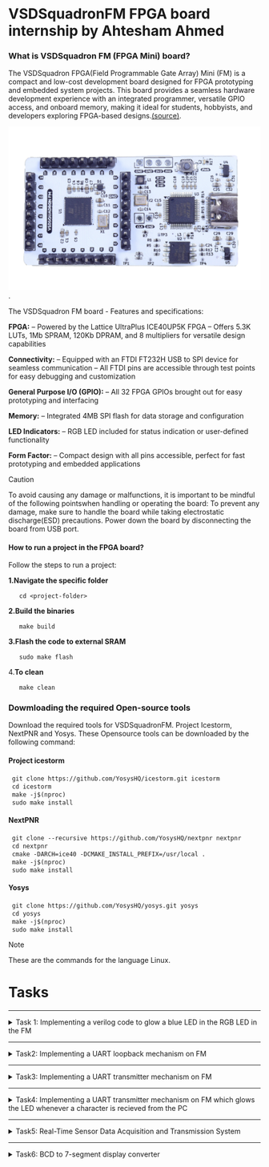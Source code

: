 # VSDSquadronFM FPGA board internship by Ahtesham Ahmed
### What is VSDSquadron FM (FPGA Mini) board?

The VSDSquadron FPGA(Field Programmable Gate Array) Mini (FM) is a compact and low-cost development board designed for FPGA prototyping and embedded system projects. This board provides a seamless hardware development experience with an integrated programmer, versatile GPIO access, and onboard memory, making it ideal for students, hobbyists, and developers exploring FPGA-based designs.[(source)](https://www.vlsisystemdesign.com/vsdsquadronfm/). 

 ![Alt text](https://github.com/Ahtesham18112011/VSDSquadron_FM/blob/ad31b442eb41918709c9383640ed51bc05f17ef6/VSDSquadronFM.png).
 
The VSDSquadron FM board - Features and specifications:

**FPGA:**
– Powered by the Lattice UltraPlus ICE40UP5K FPGA
– Offers 5.3K LUTs, 1Mb SPRAM, 120Kb DPRAM, and 8 multipliers for versatile design
capabilities

 **Connectivity:**
– Equipped with an FTDI FT232H USB to SPI device for seamless communication
– All FTDI pins are accessible through test points for easy debugging and customization

**General Purpose I/O (GPIO):**
– All 32 FPGA GPIOs brought out for easy prototyping and interfacing

 **Memory:**
– Integrated 4MB SPI flash for data storage and configuration

 **LED Indicators:**
– RGB LED included for status indication or user-defined functionality

 **Form Factor:**
– Compact design with all pins accessible, perfect for fast prototyping and embedded applications

> [!CAUTION]
> To avoid causing any damage or malfunctions, it is important to be mindful of the following pointswhen handling or operating the board: To prevent any damage, make sure to handle the board while taking electrostatic discharge(ESD) precautions. Power down the board by disconnecting the board from USB port.



#### How to run a project in the FPGA board?
Follow the steps to run a project:

**1.Navigate the specific folder**

       cd <project-folder>

**2.Build the binaries**

       make build

**3.Flash the code to external SRAM**

       sudo make flash

4.**To clean**

       make clean

       
### Dowmloading the required Open-source tools
Download the required tools for VSDSquadronFM. Project Icestorm, NextPNR and Yosys.
These Opensource tools can be downloaded by the following command:

#### Project icestorm

     git clone https://github.com/YosysHQ/icestorm.git icestorm
     cd icestorm
     make -j$(nproc)
     sudo make install

#### NextPNR

     git clone --recursive https://github.com/YosysHQ/nextpnr nextpnr
     cd nextpnr
     cmake -DARCH=ice40 -DCMAKE_INSTALL_PREFIX=/usr/local .
     make -j$(nproc)
     sudo make install

#### Yosys

     git clone https://github.com/YosysHQ/yosys.git yosys
     cd yosys
     make -j$(nproc)
     sudo make install

> [!NOTE]
> These are the commands for the language Linux.
   
# Tasks
****************************************************************************************************************************************************************
<details>
  <summary>Task 1: Implementing a verilog code to glow a blue LED in the RGB LED in the FM</summary>
  
### What this project do?

This project blinks a blue LED on the RGB LED present on the FPGA board.

### Step 1: Understanding the verilog code
This is the link of the verilog code for the glowing of blue led in a RGB led present in the FPGA board. [top.v](https://github.com/Ahtesham18112011/VSDSquadron_FM/commit/c6511d8ea1d69d50770b938977da7150673a1d7a). 

## Analysis of the verilog code
  

 ![Alt text](https://github.com/Ahtesham18112011/VSDSquadron_FM/blob/a1070567667933317187255c10d645236658f859/Screenshot%20(87).png).
  
The first section of the verilog code says. 
  
1. **led_red,led_blue,led_green**  These are the output wires that controls the colors of RGB led which carries output of logic 1 or 0

2. **hw_clk**  It is a clock that provides clock signals to the module"s timing. It is the Hardware oscillator not the internal oscillator.

3. **testwire**  it is connected to bit 5 of the frequency counter as described below
   
    ![Alt text](https://github.com/Ahtesham18112011/VSDSquadron_FM/blob/8ad84dd438e48a361c21e7749db66f1531c2e4f1/Screenshot%20(89).png).
  

#### Internal component Analysis
The module has three main internal components:-

1. **Internal Oscillator(SB_HFOSC)** It generates a internal clock signal. Control Signals:
   
*    CLKHFPU = 1'b1 
*    CLKHFEN = 1'b1 
*    CLKHF (int_oscillator)

     ![Alt text](https://github.com/Ahtesham18112011/VSDSquadron_FM/blob/b79a55e797b72e8e7fe28e90f05d9f9165e3a30f/Screenshot%20(90).png).

3. **Frequency counter** It has 27-bit register because it is described as 'reg' in the verilog code, and reg means register. Increments on every positive edge of int_osc. bit 5 is routed to the testwire.

    ![Alt text](https://github.com/Ahtesham18112011/VSDSquadron_FM/blob/180c9374ec569df8b2e8ae465a5d46fe0d1766db/Screenshot%20(91).png).

5. **RGB led driver** It allows the frequency of red and green led the lowest and blue led the highest. it sets all the leds to the lowest.

     RGBLEDEN = 1'b1 : Enables LED operation
  
     RGB0PWM = 1'b0 : Red LED minimum brightness, as described in the verilog: 1'b0. In 1'b0 it is clearly seen that it is 1 bit binary zero value.
  
     RGB1PWM = 1'b0 : Green LED minimum brightness, as described in the given verilog: 1'b0. In 1'b0 it is clearly seen that it is 1 bit binary zero value.
  
     RGB2PWM = 1'b1 : Blue LED maximum brightness, as described in the given verilog: 1'b1. In 1'b1 it is clearly seen that it is a binary, unsigned, 1-bit wide integral value.

   It also allows the current to flow equally which is "0b000001" to RGB0(red), RGB1(green), RGB2(blue)

     ![Alt text](https://github.com/Ahtesham18112011/VSDSquadron_FM/blob/03bf86577080c878397fa207beafe230e47a3c23/Screenshot%20(95).png).


#### Purpose of the verilog code

This verilog code for the FM allows it to glow a blue light in the RGB led in a controlled manner.  It provides a stable internal clock source, It provides a complete solution for RGB LED control with built-in timing and test capabilities.

 #### RGB LED driver functionality

   The RGB LED driver manages the LED outputs

* Current controllled output with minimum current setting ("0b000001").
* Enables Blue LED at maximum brightness (1'b1).
* And Red and green at minimum brightness (1'b0).
* PWM (Pulse Width Modulation) control for each color.




 

  ### Step 2: Creating the PCF File
  
  This is the PCF file. [VSDSquadronFM.pcf](https://github.com/Ahtesham18112011/VSDSquadron_FM/blob/e42b59be2d586c9407dcfc91577753fcdb8994a9/VSDSquadronFM.pcf). A PCF(Physical Constraint File) is a file which is used to instruct the FPGA to where it have to send the output, for example in this case of RGB LED the PCF file is used to instruct the FPGA to the RGB LED pins.


  ## Analysis of the connection of the PCF file

  


* **set_io led_red 39**: This command helps the logical signal from FPGA to reach the pin number 39 which is one of the three input pins of thr RGB LED(which glows red led).

* **set_io led_blue 40**: This command helps the logical signal from FPGA to reach the pin number 40 which is one of the three input pins of thr RGB LED(which glows blue).

* **set_io led_green 41**: This command helps the logical signal from FPGA to reach the pin number 41 which is one of the three input pins of thr RGB LED(which glows green).

* **set_io hw_clk 20** This command helps the logical signal from FPGA to reach the pin number 20.

* **5 set_io testwire 17** This command helps the logical signal from FPGA to reach the pin number 17.

  <img src="https://github.com/Ahtesham18112011/VSDSquadron_FM/blob/010ff4b0db3c8e0d270005114f78691f9bb029af/WhatsApp%20Image%202025-03-21%20at%202.38.37%20PM.jpeg" alt="Description" width="400"/>.

  

  

### Step 3: Integrating with the VSDSquadron FPGA Mini Board

The [Datasheet](https://github.com/Ahtesham18112011/VSDSquadron_FM/blob/32ddb8c8ebc921e2051795b4388bbc49cba8ce46/VSDSquadronFMDatasheet.pdf) provide  details about the FPGA chip, SPI Flash Memory,USB to Serial converter etc. It also provides the steps to program the FPGA board, it explains all detail  about the FPGA board very clearly.

> **Tip**

> Make sure you have downloaded the Ubuntu software. You can download it from Oracle Virtual box it does not take installing a new software.



## Implementation in the FM

According to the given [Datasheet](https://github.com/Ahtesham18112011/VSDSquadron_FM/blob/32ddb8c8ebc921e2051795b4388bbc49cba8ce46/VSDSquadronFMDatasheet.pdf). We need to do the following steps to implement the given verilog code in the FM:



1. Connect the board with the computer/laptop with a c type USB cable as described in the datasheet. Ensuring the FTDI connection. and type the command ```lsusb``` in the terminal of software Ubuntu. After typing this commmand you will see ”Future Technology Devices International” text in the terminal, it means the FPGA board is connected.

2. Make one more file which is called a Makefile.[Makefile](https://github.com/Ahtesham18112011/VSDSquadron_FM/blob/16f3657047eebb2d53e02e451deed799442105de/Makefile.txt).

3. Go to the software Ubuntu and in the terminal locate the file where you have made your PCF file,Verilog file and the Makefile. by pressing `cd <name of file>`

4. Ensure that there are no previous builds if there are then type `make clean`.

5. Then type `make build` to build the binaries.

6. Then type `sudo make flash` to program the FPGA. It will take some time.

7. When after this process you will see the blue LED glowing in the RGB LED.



  <img src="https://github.com/Ahtesham18112011/VSDSquadron_FM/blob/main/WhatsApp%20Image%202025-03-18%20at%209.52.28%20PM.jpeg" alt="Description" width="500"/>

  

### Step 4: Final documentation (Summary)
The given verilog code tells the three inputs of the RGB led with some internal and external devices like internal high-frequency oscillator and 28-bit frequency counter. The counter's bit 5 is routed to a testwire for monitoring. The RGB LED driver (SB_RGBA_DRV) provides current-controlled outputs with a fixed configuration: blue at maximum brightness, red and green at minimum.

**PCF file**
The [VSDSquadronFM.pcf](https://github.com/Ahtesham18112011/VSDSquadron_FM/blob/e42b59be2d586c9407dcfc91577753fcdb8994a9/VSDSquadronFM.pcf) is the file which contains the pin mapping of where the HDL code hhave to be gone. It is very important because it contains the details of where the code is to be gone. In the given PCF file codes of LED red,blue and green are connected to the pin 39,40 and 41 and the clock to pin 20 and lastly the code for testwire to the pin 17. 

**Implementing verilog code**
Follow the given [Datasheet](https://github.com/Ahtesham18112011/VSDSquadron_FM/blob/32ddb8c8ebc921e2051795b4388bbc49cba8ce46/VSDSquadronFMDatasheet.pdf). and connect the board to the computer and then go to the terminal and type `cd document name>` then `make build` and lastly `sudo make flash`. After the process you will see a blue light glowing on the RGB LED.

#### Final result

<img src="https://github.com/Ahtesham18112011/VSDSquadron_FM/blob/main/WhatsApp%20Image%202025-03-18%20at%209.52.28%20PM.jpeg" alt="Description" width="500"/>.

## Challenges faced during the above process
* Face difficulty in connecting board: the USB-C cable was needed to connect. And connection between FTDI and the USB was also important,
* Difficulty in understanding verilog code: You can learn the language or search their meaning on google,firefox etc.

</details>

****************************************************************************************************************************************************************
 <details>
  <summary>Task2: Implementing a UART loopback mechanism on FM</summary>



    
## What is a UART?
UART, or Universal Asynchronous Receiver/Transmitter, is a hardware communication protocol that uses two wires (TX and RX) for transmitting and receiving serial data between devices, often used in embedded systems and microcontrollers. UART communication is asynchronous, meaning it doesn't rely on a shared clock signal between the sender and receiver. For UART to work, the Baud rate shoud be the same on both the transmitting anf receiving side

### Step 1: Studying the Existing code 
There are two verilog codes for this UART loopback mechanism.The first existing code for a uart_loopback mechanism can be found here [(top.v)](https://github.com/Ahtesham18112011/VSDSquadron_FM/blob/9617df7d78351e321941a7b556ba17ce3c103f22/uart-top.v). This is the second verilog code. [(uart_trx.v)](https://github.com/Ahtesham18112011/VSDSquadron_FM/blob/main/uart_trx.v)

## Analysis of the first veriog code
  
   ![Alt text](https://github.com/Ahtesham18112011/VSDSquadron_FM/blob/b2e72bae034c95a30bc69764fde0108752177795/Screenshot%20(94).png).
  
  The module of the verilog code explains four output and two input pins:
  
  1. **led_red led_blue led_green**: These are the three output wires that contriols the RGB LED.
  2. **uarttx**: This is the Transmission pin of the UART
  3. **uartx**: Thgis is the reciever pin of UART.

### Internal components analysis
**Internal Oscilliator** (SB_HFOSC)
It generates a internal clock signal. configuration:
*    CLKHFPU = 1'b1 
*    CLKHFEN = 1'b1 
*    CLKHF (int_oscillator)
  
**Frequency counter**
* It has 27-bit register because it is described as 'reg' in the verilog code, and reg means register. 
* Increments on every positive edge of int_osc.
* Bit 5 is routed to the testwire.

**UART**

In the Verilog code `assign uart_tx = uart_rx;`, the uart_tx signal is directly assigned the value of the uart_rx signal, effectively creating a loopback or echo where the transmitted data is immediately sent back to the receiver. 

 ![Alt text](https://github.com/Ahtesham18112011/VSDSquadron_FM/blob/1f5ff319e70d4d97d32e51df3e53ebec60939948/Screenshot%20(96).png).

 **RGB LED Driver**

It allows the frequency of red and green led the lowest and blue led the highest. it sets all the leds to the lowest.

* RGBLEDEN = 1'b1 : Enables LED operation
  
* RGB0PWM = 1'b0 : Red LED minimum brightness, as described in the verilog: 1'b0. In 1'b0 it is clearly seen that it is 1 bit binary zero value.
  
* RGB1PWM = 1'b0 : Green LED minimum brightness, as described in the given verilog: 1'b0. In 1'b0 it is clearly seen that it is 1 bit binary zero value.
  
* RGB2PWM = 1'b1 : Blue LED maximum brightness, as described in the given verilog: 1'b1. In 1'b1 it is clearly seen that it is a binary, unsigned, 1-bit wide integral value.

 
   
## Analysis of the second verilog code (uart.trx.v)  
 It is the verilog code for the **UART TX 8N1 Transmitter**.
 
#### Module  

![Alt text](https://github.com/Ahtesham18112011/VSDSquadron_FM/blob/b22fc42a132baec6250b7fad02d68d09ba566778/Screenshot%20(98).png).
 
 
The module explains 5 ports:
  
1. **clk**: input clock
    
2. **txbyte**: outgoing byte
    
3. **senddata**: trigger tx
    
4. **txdone**: outgoing byte sent
    
5. **tx**: tx wire


#### Input

The input explains three ports:

1.**clk**

2.**txbyte**

3.**senddata**

#### Output

The output explains two ports

1. **txdone**

2. **tx**

#### Parameters

**STATE_IDLE**: Waits for senddata.

**STATE_STARTTX**: Sends start bit (0).

**STATE_TXING**: Sends 8-bit data (LSB first).

**STATE_TXDONE**: Sends stop bit (1), marks completion.

### Step2: Creating a block diagram for UART loopback

### UART Loopback block diagram

![Alt text](https://github.com/Ahtesham18112011/VSDSquadron_FM/blob/0aa69637d1856f4aa88a26501098b5945f19bfcb/UART%20loopback.png).

### Detailed circut diagram of UART loopback

![Alt text](https://github.com/Ahtesham18112011/VSDSquadron_FM/blob/48651e2961e704b98d127f66c7c302d999cda0f4/Detailed%20circuit%20diagram%20UART%20loopback.png). 

### Step3: Implementation in the FM

> **Note**
> Create a  [Makefile](https://github.com/Ahtesham18112011/VSDSquadron_FM/blob/8e5519a421cbb128f586ade2d66ea6ae0c17c6d7/Makefile%20(UART%20loopback).txt) and paste it in the uart_loopback folder. Also ensure that the folder have the [PCF](https://github.com/Ahtesham18112011/VSDSquadron_FM/blob/b9d431c5828aba0c263ed9764659d42ec006338c/VSDSquadronFM%20(UART%20loopback).pcf) file and the two verilog codes.

Follow the steps to implement the verilog code on FM
1. Go to software  Ubuntu and open the terminal. Ensure that the FM is connected by typing `lsusb`.
2. Then navigate to the folder by typing `cd <folder name>`.
3. Then type `make build` to build the binaries.
4. Then type `sudo make flash` to program the board.
5. Now you have succesfully implemented the code in the FM.

### Step4: Testing and verification

We have implemented the necessary code and now we have to test that if it works or not. We will be using a serial terminal to test it. The serial terminal which we will be using is Docklight.
Follow the steps to test:

1. Go to Docklight and go to the project settings and set the Baud rate 9600.
2. Ensure the communication port in which the USB is connected to the FM and wright the COM number.
![Alt text](https://github.com/Ahtesham18112011/VSDSquadron_FM/blob/396d554eb92322109637e356f7122ff34e5a6a6e/Testing1.png).    
3. Name the project name and wright the command which will be used in communication in sequence in the top left send sequences box.
![Alt text](https://github.com/Ahtesham18112011/VSDSquadron_FM/blob/396d554eb92322109637e356f7122ff34e5a6a6e/Testing2.png).      
4. Then click on Apply.
5. Then click on the ---> sign at the send sequences box.
6. Then you will see the below results after the following results.
![Alt text](https://github.com/Ahtesham18112011/VSDSquadron_FM/blob/396d554eb92322109637e356f7122ff34e5a6a6e/Testing3.png).

### Step5: Final Documentation

In UART (Universal Asynchronous Receiver/Transmitter) loopback, the transmitter's output is internally connected to the receiver's input, allowing a device to send data to itself for testing and troubleshooting. The TX (transmit) and RX (receive) lines are internally connected, so any data transmitted is also immediately received by the receiver within the same UART module. 

The given verilog cde basically explains the input and output pins of the module. The uarttx pin is connected to an output wire whereas the uartx pin is connected to an input pin it also explains the four parameters:
* STATE_IDLE: Waits for senddata.
* STATE_STARTTX: Sends start bit (0).
* STATE_TXING: Sends 8-bit data (LSB first).
* STATE_TXDONE: Sends stop bit (1), marks completion.

To understand the functioning of the uart loopback below are the block and circuit diagram of the uart loopback mechanism.
![Alt text](https://github.com/Ahtesham18112011/VSDSquadron_FM/blob/0aa69637d1856f4aa88a26501098b5945f19bfcb/UART%20loopback.png).

![Alt text](https://github.com/Ahtesham18112011/VSDSquadron_FM/blob/48651e2961e704b98d127f66c7c302d999cda0f4/Detailed%20circuit%20diagram%20UART%20loopback.png). 

To implement the code on FM follow the following steps:
* Go to software Ubuntu and open the terminal. Ensure that the FM is connected by typing `lsusb`.
* Then navigate to the folder by typing `cd <folder name>`.
* Then type `make build` to build the binaries.
* Then type `sudo make flash` to program the board.
* Now you have succesfully implemented the code in the FM.

To test the results you can use any serial terminal but i am using Docklight.
1. Go to Docklight and go to the project settings and set the Baud rate 9600.
2. Ensure the communication port in which the USB is connected to the FM and wright the COM number.
![Alt text](https://github.com/Ahtesham18112011/VSDSquadron_FM/blob/396d554eb92322109637e356f7122ff34e5a6a6e/Testing1.png).    
3. Name the project name and wright the command which will be used in communication in sequence in the top left send sequences box.
![Alt text](https://github.com/Ahtesham18112011/VSDSquadron_FM/blob/396d554eb92322109637e356f7122ff34e5a6a6e/Testing2.png).      
4. Then click on Apply.
5. Then click on the ---> sign at the send sequences box.
6. Then you will see the below results after the following results.
![Alt text](https://github.com/Ahtesham18112011/VSDSquadron_FM/blob/396d554eb92322109637e356f7122ff34e5a6a6e/Testing3.png).

## Challanges faced during the above process
* Difficulty in understanding verilog code: You can learn the language or search their meaning on google,firefox etc.
* Difficulty in identifying the communicacation port. follow the below steps.
1. Open Device Manager
2. Locate "Ports (COM & LPT)"
3. Identify and Note COM Ports

</details>

****************************************************************************************************************************************************************


 <details>
  <summary>Task3: Implementing a UART transmitter mechanism on FM</summary>

  
  ### What this project do?
  This project shows how to communicate with the PC and the FPGA it sends character D all time and if we press any key in our keyboard the D letter would not change because this is example is for transmitting the data to the PC not for receiving any data from the PC
  ### Step1: Studying the exsisting code
 These are the existing codes for the uart transmitter.[top.v](https://github.com/Ahtesham18112011/VSDSquadron_FM/blob/dc19cd95dd1d14183d73b8ce01c80c11a6c4d1c6/top%20(1).v) and [uart_trx.v](https://github.com/thesourcerer8/VSDSquadron_FM/blob/53840bb096ec59b11f26a0b5e362711b12540dbd/uart_tx/uart_trx.v). The uart_trx.v verilog code is same as the verilog code given in the task 2 therefore we will
 not be discussing it in this analysis. You can see the task 2 uart_trx.v analysis by going back.

 ### Analysis of the top.v code
 
 #### Module
![Alt text](https://github.com/Ahtesham18112011/VSDSquadron_FM/blob/c7f528012a595f554c5caf661d11a41862caef3e/Screenshot%20(107).png).

The module explains 5 ports 4 wires of output and a wire of input.
1. **led_red led_green led_blue**: These are the output wires that are connected to the RGB LED and controls the colors of the LED.
2. **uarttx**: This is the ouput wire which is connected to the output wire of the transmission pin.
3. **hw_clk**: This is the input wire of the mudule.  It is a clock that provides clock signals to the module"s timing. It is the Hardware oscillator not the internal oscillator.
   



* **uart_tx_8n1**: This is the name of the transmission pin.

* **DanUART**: This is the instance name of the uart_tx_8n1 transmission pin.
  
* **.clk (clk_9600)**: The clk input of the uart_tx_8n1 module is connected to the clk_9600 signal, which is a 9600 Hz clock generated within the top module.

* **.txbyte("D")**: The txbyte input of the uart_tx_8n1 module is connected to the character D. This is the data byte to be transmitted.

* **.senddata(frequency_counter_i[24])**: The senddata input of the uart_tx_8n1 module is connected to the 24th bit of the frequency_counter_i register. This signal likely triggers the sending of the txbyte.

* **.tx(uarttx)**: The tx output of the uart_tx_8n1 module is connected to the uarttx signal, which is the UART transmission pin.

**Overall, this module sets up a UART transmitter and controls RGB LEDs based on an internal oscillator and frequency counter.**

### Step2: Block and circuit diagram of the UART transmitter

**Block diagram:**

![Alt text](https://github.com/Ahtesham18112011/VSDSquadron_FM/blob/326bd802843f61d66d35b0c2c65d1783b01c2a8e/Screenshot%20(108).png).

**Circuit diagram**

![Alt text](https://github.com/Ahtesham18112011/VSDSquadron_FM/blob/ebce692adb70bfd8f7b661dbfd7408ced321bd84/Screenshot%20(109).png).


### Step3: Implementation on the board

> Make sure you have copied the following file:
> top.v,
> uart_trx.v,
> [Makefile](https://github.com/Ahtesham18112011/VSDSquadron_FM/blob/main/Makefile%20(UARTTX).txt) and 
> [PCF file](https://github.com/Ahtesham18112011/VSDSquadron_FM/blob/main/VSDSquadronFM%20(uarttx).pcf) and put all these in the folder that is created in the folder VSDSquadron_FM


To implement the code on FM follow the following steps:
* Go to software Ubuntu and open the terminal. Ensure that the FM is connected by typing `lsusb`.
* Then navigate to the folder by typing `cd <folder name>`.
* Then type `make build` to build the binaries.
* Then type `sudo make flash` to program the board.
* Now you have succesfully implemented the code in the FM.

### Step4: Testing and verification
To test, install PuTTY from its official webbsite it is a complete opensource software. Then after installing the software follow the below steps:-
1. Select the connection type as Serial, then you should check which COM port is working by taking a look in Device Manager.
![Alt text](https://github.com/Ahtesham18112011/VSDSquadron_FM/blob/a02b63cc8b04445e3aabc67e98a5ce367615749f/Screenshot%20(111).png)   
2. Click on "open".
3. Then you will see the folllowing 'D's after clicking:-

![Alt text](https://github.com/Ahtesham18112011/VSDSquadron_FM/blob/a02b63cc8b04445e3aabc67e98a5ce367615749f/Screenshot%20(112).png)   

### Step5: Final documentation

The UART protocol is implemented im the module uart_trx.v file. It works in one direction only, ie. it sends data without having a provison to receive the data back from the receiver. For UART to work, the Baud rate shoud be the same on both the transmitting anf receiving side. Here the Baud rate is 9600 Hz.

The existing verilog code explains the fuctioning of the this project, the transmitting pin of the FPGA is named as uart_tx_8n1. It always sends the character 'D' all the time you can see above for more explaination.
We can understand the transmission of the FPGA by the following block and circuit diagram:
![Alt text](https://github.com/Ahtesham18112011/VSDSquadron_FM/blob/326bd802843f61d66d35b0c2c65d1783b01c2a8e/Screenshot%20(108).png).
![Alt text](https://github.com/Ahtesham18112011/VSDSquadron_FM/blob/ebce692adb70bfd8f7b661dbfd7408ced321bd84/Screenshot%20(109).png).

To implement the code on FM follow the following steps:
* Go to software Ubuntu and open the terminal. Ensure that the FM is connected by typing `lsusb`.
* Then navigate to the folder by typing `cd <folder name>`.
* Then type `make build` to build the binaries.
* Then type `sudo make flash` to program the board.
* Now you have succesfully implemented the code in the FM.

To test, install PuTTY from its official webbsite it is a complete opensource software. Then after installing the software follow the below steps:-
1. Select the connection type as Serial, then you should check which COM port is working by taking a look in Device Manager.
![Alt text](https://github.com/Ahtesham18112011/VSDSquadron_FM/blob/a02b63cc8b04445e3aabc67e98a5ce367615749f/Screenshot%20(111).png)   
2. Click on "open".
3. Then you will see the folllowing 'D's after clicking:-

![Alt text](https://github.com/Ahtesham18112011/VSDSquadron_FM/blob/a02b63cc8b04445e3aabc67e98a5ce367615749f/Screenshot%20(112).png)   

As per the verilog code the FPGA is sending the character 'D' only.

## Challanges faced during the above process
* Difficulty in understanding verilog code: You can learn the language or search their meaning on google,firefox etc.
* Difficulty in PuTTY: If you are not able to to run the testing in PuTTY you can also run it in the Ubuntu software which use Linux language by the following steps:
Go to the terminal and type.

      sudo apt install picocom
      
this command will install the software called picocom
Then after installation type

       sudo make terminal
            
By this process you can also test it in the Ubuntu the outputs will be same only.

</details>

****************************************************************************************************************************************************************

 <details>
  <summary>Task4: Implementing a UART transmitter mechanism on FM which glows the LED  whenever a character is recieved from the PC</summary>

### What this project do?
It sends the 'D' characters repeatedly from the FPGA through USB to the computer, and lights up the LED whenever a character is received from the PC. 

### Step1: Understanding the existing verilog code

### Analysis of the top.v code
The existing verilog code for this project is [here](https://github.com/Ahtesham18112011/VSDSquadron_FM/blob/50504d14801f77a112a97e68f2fb0ed8d3ee39b0/top%20(sense).v)
  

 #### Module

The module has several ports:
 * **output wire led_red** declares an output port named led_red which is a wire.
 * **output wire led_blue** declares an output port named led_blue which is a wire.
 * **output wire led_green** declares an output port named led_green which is a wire.
 * **output wire uarttx** declares an output port named uarttx which is a wire. It is the transmission pin of the FPGA
 * **input wire uartrx** declares an input port named uartrx which is a wire. It is the receiver pin of the FPGA.
 * **input wire hw_clk** declares an input port named hw_clk which is a wire. It is the outer clock.

#### Internal Wires and Registers:
 * **nt_osc:** Wire for the internal oscillator.
 * **frequency_counter_i:** Register for counting the frequency.
 * **clk_9600 and cntr_9600:** Registers for generating a 9600 Hz clock from a 12 MHz clock.

#### UART Transmission pin

`uart_tx_8n1` is the transmissio pin of the FPGA, it sends the character 'D' continously.

#### Frequency Counter and Clock Generation:
* A counter increments on each positive edge of the internal oscillator (int_osc).
* A 9600 Hz clock is generated by counting up to period_9600.

### Step2: Block diagram and circuit for the verilog

**Block diagram**
![Alt text](https://github.com/Ahtesham18112011/VSDSquadron_FM/blob/326bd802843f61d66d35b0c2c65d1783b01c2a8e/Screenshot%20(108).png).

**Circuit diagram**

![Alt text](https://github.com/Ahtesham18112011/VSDSquadron_FM/blob/ebce692adb70bfd8f7b661dbfd7408ced321bd84/Screenshot%20(109).png).

### Step3: Implementation on the board

> Make sure you have copied the following file:
> top.v,
> [uart_trx.v](https://github.com/Ahtesham18112011/VSDSquadron_FM/blob/c3f163cc21c3779b0ebf307c8d70382f9013cbd1/uart_trx%20(3).v)
> [Makefile](https://github.com/Ahtesham18112011/VSDSquadron_FM/blob/c3f163cc21c3779b0ebf307c8d70382f9013cbd1/Makefile%20(3).txt) and 
> [PCF file](https://github.com/Ahtesham18112011/VSDSquadron_FM/blob/c3f163cc21c3779b0ebf307c8d70382f9013cbd1/VSDSquadronFM%20(3).pcf) and put all these in the folder that is created in the folder VSDSquadron_FM


To implement the code on FM follow the following steps:
* Go to software Ubuntu and open the terminal. Ensure that the FM is connected by typing `lsusb`.
* Then navigate to the folder by typing `cd <folder name>`.
* Then type `make build` to build the binaries.
* Then type `sudo make flash` to program the board.
* Now you have succesfully implemented the code in the FM.

After the programming, if you can see a red light on the RGB LED, you have successfully implemented the essential code for this project on the FM.

 ### Step4: Testing and verification
To test, install PuTTY from its official webbsite it is a complete opensource software. Then after installing the software follow the below steps:-
1. Select the connection type as Serial, then you should check which COM port is working by taking a look in Device Manager.
![Alt text](https://github.com/Ahtesham18112011/VSDSquadron_FM/blob/a02b63cc8b04445e3aabc67e98a5ce367615749f/Screenshot%20(111).png)   
2. Click on "open".
3. Then you will see the folllowing 'D's after clicking:-

![Alt text](https://github.com/Ahtesham18112011/VSDSquadron_FM/blob/a02b63cc8b04445e3aabc67e98a5ce367615749f/Screenshot%20(112).png)   

### Step5; Final documentation

The top.v Verilog file defines a module named top which includes the following functionalities:

**Module Declaration**: The module has several output wires for LEDs (red, blue, green) and UART transmission (uarttx), and input wires for UART reception (uartrx) and hardware clock (hw_clk).

**Clock Generation**: A 9600 Hz clock is generated from a 12 MHz clock using a counter.

**UART Transmission**: The module uart_tx_8n1 is instantiated for UART transmission, configured to send the byte "D" when a specific condition is met.

**Internal Oscillator**: An internal high-frequency oscillator is instantiated using the SB_HFOSC primitive.

**Frequency Counter**: A counter increments on each positive edge of the internal oscillator to generate the 9600 Hz clock signal.

**RGB LED Driver**: The SB_RGBA_DRV primitive is used to control RGB LEDs, driven by the UART reception signal (uartrx).

In summary, the module handles clock generation, UART transmission, and RGB LED control.

These are the block and circuit diagram for this project to understand this clearly, you can observe that the block and circuit diagram for the case in task 2 is also as same as in the task 3 (this task). This is because this project is quite similar with the project in the task 2, the only difference is that This project lits up the LED in presence of the command from the keyboard and the previous one does not.

![Alt text](https://github.com/Ahtesham18112011/VSDSquadron_FM/blob/326bd802843f61d66d35b0c2c65d1783b01c2a8e/Screenshot%20(108).png).

![Alt text](https://github.com/Ahtesham18112011/VSDSquadron_FM/blob/ebce692adb70bfd8f7b661dbfd7408ced321bd84/Screenshot%20(109).png).

To implement the essential code follow the steps:
* Go to software Ubuntu and open the terminal. Ensure that the FM is connected by typing `lsusb`.
* Then navigate to the folder by typing `cd <folder name>`.
* Then type `make build` to build the binaries.
* Then type `sudo make flash` to program the board.
* Now you have succesfully implemented the code in the FM.

 ### Step4: Testing and verification
To test, install PuTTY from its official webbsite it is a complete opensource software. Then after installing the software follow the below steps:-
1. Select the connection type as Serial, then you should check which COM port is working by taking a look in Device Manager.
![Alt text](https://github.com/Ahtesham18112011/VSDSquadron_FM/blob/a02b63cc8b04445e3aabc67e98a5ce367615749f/Screenshot%20(111).png)   
2. Click on "open".
3. Then you will see the folllowing 'D's after clicking:-

![Alt text](https://github.com/Ahtesham18112011/VSDSquadron_FM/blob/a02b63cc8b04445e3aabc67e98a5ce367615749f/Screenshot%20(112).png)  

</details>


****************************************************************************************************************************************************************


 <details>
  <summary>Task5: Real-Time Sensor Data Acquisition and Transmission System</summary>


### What this project do?
This theme interfece with the sensors to receive the data sensed, and sending this data to the FPGA and then with the GPIO pins transmit the outpuit results to an external device (example buzzer). In this project we will make a tochless bell using the VSDSquadronFM board and with a sensor named HC-SR04 ultrasonic sensor.

### Requierd software and hardware components
**Hardware**
* VSDSquadronFM FPGA board
* HC-SR04 ultrasonic sensor
* A buzzer

**Software**
* Virtual Ubuntu software(for programming)
* Docklight

## Step1: Analysis of the existing verilog code 

The existing verilog code can be accessed [here](https://github.com/Ahtesham18112011/VSDSquadron_FM/blob/77683853b2e289a02d9d120a8bbb93b30b0d60f7/top%20(2).v). The top module integrates an ultrasonic sensor to measure distance, transmits the measured distance over UART, and controls RGB LEDs based on the distance.

### Module declaration

The mudule has several input and output ports:

**Outputs**
* `led_red, led_blue, led_green`: Control the RGB LEDs.
* `uarttx`: UART transmission pin.
* `trig`: Trigger output for the ultrasonic sensor.
* `buzzer`: Buzzer signal.

**Inputs**
* `uartx`: UART receiver pin.
* `hw_clk`: Hardware clock input.
* `echo`: Echo signal from the ultrasonic sensor.

### Internal Oscillator and counter 
Uses a high-frequency oscillator (SB_HFOSC) to generate a 12MHz clock signal (int_osc). And generates a 9600 Hz clock (clk_9600) using a counter (cntr_9600) to divide the 12MHz clock.

### Ultasonic senser signals
Declares signals for distance measurement and sensor control:

* `distanceRAW, distance_cm`: Raw and processed distance values.
* `sensor_ready`: Indicates if the sensor is ready.
* `measure`: Control signal for measurement.
* `buzzer_signal`: Signal to control the buzzer.

### Finite state machine to print distance_cn as ASCII

Implements an FSM to convert the distance measurement (distance_cm) into ASCII characters and transmit via UART:
States:
* `IDLE`: Waits for sensor readiness.
* `DIGIT_4 to DIGIT_0`: Converts each digit of the distance value to ASCII.
* `END_CR`: Sends carriage return (CR).
* `SEND_LF`: Sends line feed (LF).
* `DONE`: Completes the transmission.
  
**The top module integrates an ultrasonic sensor to measure distance, transmits the measured distance over UART, and controls RGB LEDs based on the distance. The FSM ensures that the distance is converted to ASCII and sent over UART, and the LEDs provide a visual indication of proximity.**

### Analysis of the Ultra sonic sensor module (ultra_sonic_sensor.v)
The verilog code for the HC-SR04 module can be accessed [here](https://github.com/Ahtesham18112011/VSDSquadron_FM/blob/37f3bca7f6c761e938fda76e942c5f861b84f79e/ulta_sonic_sensor.v).

### Module declaration
The module explains some input and output ports:
* `clk`: System clock input.
* `measure`: Signal to start the measurement.
* `state`: Current state of the finite state machine (FSM).
* `ready`: Indicates if the module is ready for a new measurement.
* `echo`: Echo signal from the ultrasonic sensor.
* `trig`: Trigger signal to the ultrasonic sensor.
* `distanceRAW`: Raw distance measurement in clock cycles.
* `distance_cm`: Converted distance in centimeters.
* `buzzer_signal`: Signal to activate a buzzer if the distance is less than or equal to 5 cm.

### State definitions
* `IDLE`: Waiting for a measurement pulse.
* `TRIGGER`: Sending the trigger pulse.
* `WAIT`: Waiting for the echo signal.
* `COUNTECHO`: Counting the duration of the echo signal.

### Finite State Machine (FSM)
* The FSM transitions between states based on the `measure` signal and the `echo` signal.
* In the `TRIGGER` state, it generates a trigger pulse.
* In the `WAIT` state, it waits for the echo signal to go high.
* In the `COUNTECHO` state, it counts the duration of the echo signal.

### Distance Measurements
* The `distanceRAW` counter increments while the echo signal is high.
* The raw distance is then converted to centimeters using the formula: `distance_cm = (distanceRAW * 34300) / (2 * 12000000)`.
* If the distance is less than or equal to 5 cm, the `buzzer_signal` is activated.

### Refresher module
The `refresher50ms` module generates a measurement pulse every 50 milliseconds.

### Step2:  Block diagram of the pin connection of the project and the processing flow

![Alt text](https://github.com/Ahtesham18112011/VSDSquadron_FM/blob/f3bd45dedf4555f63e673ebcabb1230cd9df8dea/Screenshot%20(113).png)

**Internal processing flow**

![Alt text](https://github.com/Ahtesham18112011/VSDSquadron_FM/blob/226e757b519b9e607027ee589a2230a9f2b51540/Screenshot%20(114).png)

### Step3: Implementation in the FM

> Make sure you have copied the following file:
> top.v,
> ultra_sonic_sensor.v
> [uart_trx.v](https://github.com/Ahtesham18112011/VSDSquadron_FM/blob/c3f163cc21c3779b0ebf307c8d70382f9013cbd1/uart_trx%20(3).v)
> [Makefile](https://github.com/Ahtesham18112011/VSDSquadron_FM/blob/c3f163cc21c3779b0ebf307c8d70382f9013cbd1/Makefile%20(3).txt) and 
> [PCF file](https://github.com/Ahtesham18112011/VSDSquadron_FM/blob/829aacc385a798ed2cccd673f3802d2e45ffff28/VSDSquadronFM%20(4).pcf) and put all these in the folder that is created in the folder VSDSquadron_FM named touchless_bell.


To implement the code on FM follow the following steps:
* Go to software Ubuntu and open the terminal. Ensure that the FM is connected by typing `lsusb`.
* Then navigate to the folder by typing `cd <folder name>`.
* Then type `make build` to build the binaries.
* Then type `sudo make flash` to program the board.
* Now you have succesfully implemented the code in the FM.

### Step4: Testing and verification

Follow the steps to test it in the software Docklight:
1. Set the baud rate to 9600. And 1 stop bit
2. Ensure the port through which the FM is connected in the device manager
3. Then test with objects. Put the object or anything above the senser, the buzzer will beep when the object is kept at a feild of 5cm

### Step5: Final documentation

The project has 3 verilog codes including the top.v.This module integrates sensor data acquisition, signal processing, and communication to provide a comprehensive functionality for an FPGA-based system. And also a verilog named ultra_sound_sensor.v. This code sets up the HC-SR04 sensor to measure distance and trigger a buzzer if the measured distance is below a specific given vvoltage.

The pins of the ultrasonic sensor can be connected like the following way:

![Alt text](https://github.com/Ahtesham18112011/VSDSquadron_FM/blob/f3bd45dedf4555f63e673ebcabb1230cd9df8dea/Screenshot%20(113).png)

The internal processing diagram can be made by this way

![Alt text](https://github.com/Ahtesham18112011/VSDSquadron_FM/blob/226e757b519b9e607027ee589a2230a9f2b51540/Screenshot%20(114).png)

Run the following steps to implement the codes:
* Go to software Ubuntu and open the terminal. Ensure that the FM is connected by typing `lsusb`.
* Then navigate to the folder by typing `cd <folder name>`.
* Then type `make build` to build the binaries.
* Then type `sudo make flash` to program the board.
* Now you have succesfully implemented the code in the FM.

Test it by by using a serial terminal likr Dochlight by the steps:
1. Set the baud rate to 9600. And 1 stop bit
2. Ensure the port through which the FM is connected in the device manager
3. Then test with objects. Put the object or anything above the senser, the buzzer will beep when the object is kept at a feild of 5cm

</details>

****************************************************************************************************************************************************************

<details>
  <summary>Task6: BCD to 7-segment display converter</summary>

### What this project do?
A BCD to 7-segment converter, also known as a BCD to 7-segment decoder, is a circuit that converts a binary-coded decimal (BCD) input into a signal that can drive a 7-segment display. The 7-segment display is a common electronic display device used to show decimal digits. This project is used to implement verilog code in the VSDSquadronFM to display the decimal digits in the 7-segment-display.

### Requierd software and hardware components
**Hardware**
* VSDSquadronFM
* a common cathode 7-segment-display
* breadboard
* male to male and male to female jumper wires
* 3V battery

**Software**
* Only the virtual Ubuntu software

## Step1: Analysis of the existing verilog code 
This is the verilog code for a BCD (Binary Coded Decimal) to 7 segment display converter. [top.v](https://github.com/Ahtesham18112011/VSDSquadron_FM/blob/97211f8b7b507d75259ca82fd385ca6edf626eda/7segment.png)

**Analysis of the verilog code**

       //This is the verilog module for a BCD to seven segment dispalay decoder.
       //This module takes a 4 bit BCD input and converts it to a 7 segment display output.
       module top(
       bcd,
       seg
       );
     
       //Declare inputs,outputs and internal variables.
       input [3:0] bcd;
       output [6:0] seg;
       reg [6:0] seg;

       //always block for converting bcd digit into 7 segment format
       always @(bcd)
        begin
          case (bcd) //case statement
              0 : seg = 7'b0000001;
              1 : seg = 7'b1001111;
              2 : seg = 7'b0010010;
              3 : seg = 7'b0000110;
              4 : seg = 7'b1001100;
              5 : seg = 7'b0100100;
              6 : seg = 7'b0100000;
              7 : seg = 7'b0001111;
              8 : seg = 7'b0000000;
              9 : seg = 7'b0000100;
               //switch off 7 segment character when the bcd digit is not a decimal number.
               default : seg = 7'b1111111; 
           endcase
      end
    
      endmodule

**Module**

                 module top(
                 bcd,
                 seg
                 );
      
**module**: A keyword in Verilog used to define a module (basic building block in Verilog).

**top**: The name of the module.

**(bcd, seg)**: The input and output ports of the module. Here, bcd is the input, and seg is the output.

**Inputs and outputs**

                input [3:0] bcd;
                output [6:0] seg;
                reg [6:0] seg;

**input [3:0] bcd**: Declares bcd as a 4-bit input. It represents a Binary Coded Decimal (BCD) digit (values 0–9).`[3:0]`: Specifies that bcd is 4 bits wide, with indices ranging from bit 3 to bit 0.

**output [6:0] seg**: Declares seg as a 7-bit output. It represents the 7 segments (a, b, c, d, e, f, g) of a 7-segment display.

**reg [6:0] seg**: Declares seg as a 7-bit register type. Since seg is assigned inside an always block, it must be declared as a reg.

**Always block**

                 always @(bcd)

**always**: A keyword in Verilog used to define a procedural block that executes whenever a specified event occurs.

**@(bcd)**: Specifies that the always block will execute whenever there is any change in the bcd input.


**Case statement**

                 case (bcd) //case statement
            
**case (bcd)**: A case construct is used to define multiple conditions. Here, the value of bcd determines which block of code will execute.

**case conditions**

                 0 : seg = 7'b0000001;
                 1 : seg = 7'b1001111;
                 2 : seg = 7'b0010010;
                 3 : seg = 7'b0000110;
                 4 : seg = 7'b1001100;
                 5 : seg = 7'b0100100;
                 6 : seg = 7'b0100000;
                 7 : seg = 7'b0001111;
                 8 : seg = 7'b0000000;
                 9 : seg = 7'b0000100;

Each line assigns a 7-bit binary value to seg for a specific bcd value. These binary values control which of the 7 segments (a, b, c, d, e, f, g) of a 7-segment display are turned ON (0) or OFF (1).
Example: 0 : seg = 7'b0000001;

**0**: Condition when bcd is 0.

**seg** = 7'b0000001: Assigns the binary value 0000001 to seg.

**7'b**: Indicates a 7-bit binary value.

**0000001**: Turns ON segments a, b, c, d, e, f (to display "0") and turns OFF segment g.

**Default case**

                  default : seg = 7'b1111111; 
                  
`default`: Specifies the action to take when bcd does not match any of the defined conditions (i.e., values other than 0–9).

`seg = 7'b1111111`: Turns OFF all segments of the 7-segment display.


**This code is typically used in digital circuits where numeric data needs to be displayed on a 7-segment display, such as digital clocks, counters, and calculators.**

## Step3: Analysis of the PCF file


    set_io bcd[0] 42
    set_io bcd[1] 43
    set_io bcd[2] 44
    set_io bcd[3] 45
    set_io seg[0] 46
    set_io seg[1] 13
    set_io seg[2] 48
    set_io seg[3] 3
    set_io seg[4] 4
    set_io seg[5] 12
    set_io seg[6] 26
    
This is the PCF file for the project. There are 4 input pins (bcd[0],bcd[1],bcd[2],bcd[3]) and seven output pins (seg[0],seg[1],seg[2],seg[3],seg[4],seg[5],seg[6]). You can set the GPIO pins by yourself.

## Step3: Block and circuit diagrams.

**Block diagram**
  
![Alt text](https://github.com/Ahtesham18112011/VSDSquadron_FM/blob/09084ffe8efd977a44b4cb9bcb718faea4c986ce/Screenshot%20(118).png)

**Circuit diagram**

![Alt text](https://github.com/Ahtesham18112011/VSDSquadron_FM/blob/09084ffe8efd977a44b4cb9bcb718faea4c986ce/Screenshot%20(119).png)

## Step4: Implementing in the VSDSquadronFM


> Make sure you have copied the following file:
> top.v,
> [Makefile](https://github.com/Ahtesham18112011/VSDSquadron_FM/blob/c3f163cc21c3779b0ebf307c8d70382f9013cbd1/Makefile%20(3).txt) and 
> PCF file and put all these in the folder that is created in the folder VSDSquadron_FM named 7_segement.



To implement the code on FM follow the following steps:
* Go to software Ubuntu and open the terminal. Ensure that the FM is connected by typing `lsusb`.
* Then navigate to the folder by typing `cd <folder name>`.
* Then type `make build` to build the binaries.
* Then type `sudo make flash` to program the board.
* Now you have succesfully implemented the code in the FM.
  
## Step5: Testing and verification

Connect the GPIO pins to the input pins of the 7 segment display as follows:

|Pins of the 7 segment display| GPIO pins| 
|---|-------------|
| a | 46          |
| b | 13            | 
| c | 48 | 
| d | 3 |   
| e | 4 | 
| f | 12 | 
| g | 26 |  

You can place four DIP switches or four pushbuttons in the input side to control the decimal digits presented on the 7-segment-display. If you are getting the  decimal numbers , you have successfully completed this project.

<img src="https://github.com/Ahtesham18112011/VSDSquadron_FM/blob/3d5c31db2bd6333e3cde69f14cbbb12f9e636fba/ni7.png" alt="Description" width="500"/>.
